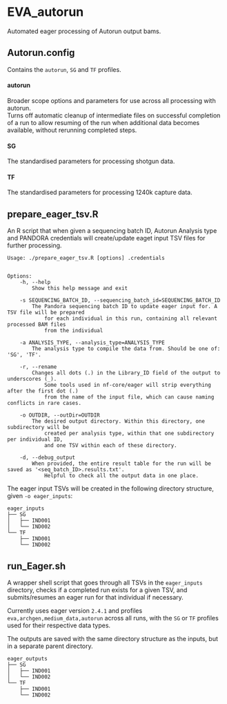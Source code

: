 # EVA_autorun
Automated eager processing of Autorun output bams. 

## Autorun.config
Contains the `autorun`, `SG` and `TF` profiles.

#### autorun
Broader scope options and parameters for use across all processing with autorun.  
Turns off automatic cleanup of intermediate files on successful completion of a run to allow resuming of the run when additional data becomes available, without rerunning completed steps.

#### SG
The standardised parameters for processing shotgun data.

#### TF
The standardised parameters for processing 1240k capture data.

## prepare_eager_tsv.R
An R script that when given a sequencing batch ID, Autorun Analysis type and PANDORA credentials will create/update eaget input TSV files for further processing.
```
Usage: ./prepare_eager_tsv.R [options] .credentials


Options:
	-h, --help
		Show this help message and exit

	-s SEQUENCING_BATCH_ID, --sequencing_batch_id=SEQUENCING_BATCH_ID
		The Pandora sequencing batch ID to update eager input for. A TSV file will be prepared
			for each individual in this run, containing all relevant processed BAM files
			from the individual

	-a ANALYSIS_TYPE, --analysis_type=ANALYSIS_TYPE
		The analysis type to compile the data from. Should be one of: 'SG', 'TF'.

	-r, --rename
		Changes all dots (.) in the Library_ID field of the output to underscores (_).
			Some tools used in nf-core/eager will strip everything after the first dot (.)
			from the name of the input file, which can cause naming conflicts in rare cases.

	-o OUTDIR, --outDir=OUTDIR
		The desired output directory. Within this directory, one subdirectory will be 
			created per analysis type, within that one subdirectory per individual ID,
			and one TSV within each of these directory.

	-d, --debug_output
		When provided, the entire result table for the run will be saved as '<seq_batch_ID>.results.txt'.
			Helpful to check all the output data in one place.
```

The eager input TSVs will be created in the following directory structure, given `-o eager_inputs`:
```
eager_inputs
├── SG
│   ├── IND001
│   └── IND002
└── TF
    ├── IND001
    └── IND002
```

## run_Eager.sh
A wrapper shell script that goes through all TSVs in the `eager_inputs` directory, checks if a completed run exists for a given TSV, and submits/resumes an
eager run for that individual if necessary.

Currently uses eager version `2.4.1` and profiles `eva,archgen,medium_data,autorun` across all runs, with the `SG` or `TF` profiles used for their respective
data types.

The outputs are saved with the same directory structure as the inputs, but in a separate parent directory.
```
eager_outputs
├── SG
│   ├── IND001
│   └── IND002
└── TF
    ├── IND001
    └── IND002
```

